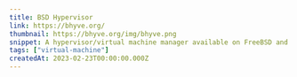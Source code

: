 ```yaml
---
title: BSD Hypervisor
link: https://bhyve.org/
thumbnail: https://bhyve.org/img/bhyve.png
snippet: A hypervisor/virtual machine manager available on FreeBSD and Illumos.
tags: ["virtual-machine"]
createdAt: 2023-02-23T00:00:00.000Z
---
```

